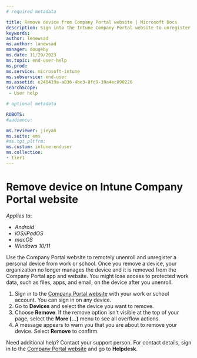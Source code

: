```yaml
---
# required metadata

title: Remove device from Company Portal website | Microsoft Docs
description: Sign into the Intune Company Portal website to unregister a personal device from work or school. 
keywords:
author: lenewsad
ms.author: lanewsad
manager: dougeby
ms.date: 11/29/2023
ms.topic: end-user-help
ms.prod:
ms.service: microsoft-intune
ms.subservice: end-user
ms.assetid: e240419a-a836-4be3-8fd9-39a4ec890226
searchScope:
 - User help

# optional metadata

ROBOTS:  
#audience:

ms.reviewer: jieyan
ms.suite: ems
#ms.tgt_pltfrm:
ms.custom: intune-enduser
ms.collection:
- tier1
---
```

# Remove device on Intune Company Portal website  

*Applies to*:     
* *Android*   
* *iOS/iPadOS*    
* *macOS*  
* *Windows 10/11*  

Use the Company Portal website to remotely unenroll and unregister a personal device from work or school. Once you remove a device, your organization no longer manages the device and it is removed from the Company Portal app and website. You might lose access to protected work data, such as files, apps, and email, on the device after you unenroll. 

1. Sign in to the [Company Portal website](https://portal.manage.microsoft.com) with your work or school account. You can sign in on any device.   
2. Go to **Devices** and select the device you want to remove.  
3. Choose **Remove**. If the remove option isn't visible at the top of your page, select the **More (…)** menu to see all overflow actions. 
4. A message appears to warn you that you are about to remove your device. Select **Remove** to confirm.  

Need additional help? Contact your support person. For contact details, sign in to the [Company Portal website](https://go.microsoft.com/fwlink/?linkid=2010980) and go to **Helpdesk**.  
